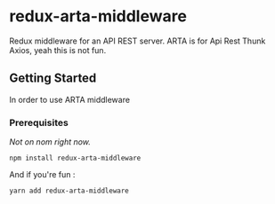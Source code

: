 # redux-arta-middleware

Redux middleware for an API REST server.
ARTA is for Api Rest Thunk Axios, yeah this is not fun.

## Getting Started

In order to use ARTA middleware

### Prerequisites

*Not on nom right now.*

```
npm install redux-arta-middleware
```

And if you're fun :

```
yarn add redux-arta-middleware
```
